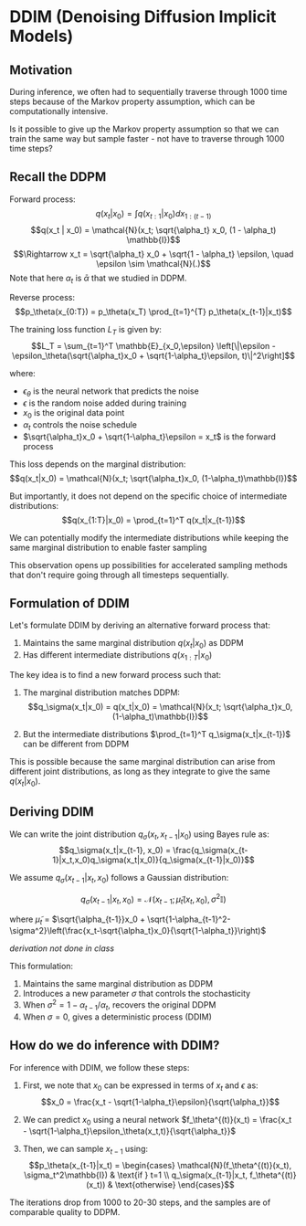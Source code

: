 # DDIM (Denoising Diffusion Implicit Models)
## Motivation
During inference, we often had to sequentially traverse through 1000 time steps because of the Markov property assumption, which can be computationally intensive. 

Is it possible to give up the Markov property assumption so that we can train the same way but sample faster - not have to traverse through 1000 time steps?

## Recall the DDPM
Forward process:
$$q(x_t | x_0) = \int q(x_{t:1} | x_0) dx_{1:(t-1)}$$
$$q(x_t | x_0) = \mathcal{N}(x_t; \sqrt{\alpha_t} x_0, (1 - \alpha_t) \mathbb{I})$$
$$\Rightarrow x_t = \sqrt{\alpha_t} x_0 + \sqrt{1 - \alpha_t} \epsilon, \quad \epsilon \sim \mathcal{N}(.)$$
Note that here $\alpha_t$ is $\bar{\alpha}$ that we studied in DDPM.


Reverse process:
$$p_\theta(x_{0:T}) = p_\theta(x_T) \prod_{t=1}^{T} p_\theta(x_{t-1}|x_t)$$

The training loss function $L_T$ is given by:
$$L_T = \sum_{t=1}^T \mathbb{E}_{x_0,\epsilon} \left[\|\epsilon - \epsilon_\theta(\sqrt{\alpha_t}x_0 + \sqrt{1-\alpha_t}\epsilon, t)\|^2\right]$$

where:
- $\epsilon_\theta$ is the neural network that predicts the noise
- $\epsilon$ is the random noise added during training
- $x_0$ is the original data point
- $\alpha_t$ controls the noise schedule
- $\sqrt{\alpha_t}x_0 + \sqrt{1-\alpha_t}\epsilon = x_t$ is the forward process

This loss depends on the marginal distribution:
$$q(x_t|x_0) = \mathcal{N}(x_t; \sqrt{\alpha_t}x_0, (1-\alpha_t)\mathbb{I})$$

But importantly, it does not depend on the specific choice of intermediate distributions:
$$q(x_{1:T}|x_0) = \prod_{t=1}^T q(x_t|x_{t-1})$$

We can potentially modify the intermediate distributions while keeping the same marginal distribution to enable faster sampling

This observation opens up possibilities for accelerated sampling methods that don't require going through all timesteps sequentially.

## Formulation of DDIM
Let's formulate DDIM by deriving an alternative forward process that:
1. Maintains the same marginal distribution $q(x_t|x_0)$ as DDPM
2. Has different intermediate distributions $q(x_{1:T}|x_0)$

The key idea is to find a new forward process such that:

1. The marginal distribution matches DDPM:
   $$q_\sigma(x_t|x_0) = q(x_t|x_0) = \mathcal{N}(x_t; \sqrt{\alpha_t}x_0, (1-\alpha_t)\mathbb{I})$$

2. But the intermediate distributions $\prod_{t=1}^T q_\sigma(x_t|x_{t-1})$ can be different from DDPM

This is possible because the same marginal distribution can arise from different joint distributions, as long as they integrate to give the same $q(x_t|x_0)$.

## Deriving DDIM
We can write the joint distribution $q_\sigma(x_{t}, x_{t-1}|x_0)$ using Bayes rule as:
   $$q_\sigma(x_t|x_{t-1}, x_0) = \frac{q_\sigma(x_{t-1}|x_t,x_0)q_\sigma(x_t|x_0)}{q_\sigma(x_{t-1}|x_0)}$$

We assume $q_\sigma(x_{t-1}|x_t,x_0)$ follows a Gaussian distribution:

$$q_\sigma(x_{t-1}|x_t,x_0) = \mathcal{N}(x_{t-1}; \tilde{\mu}_t(x_t,x_0), \sigma^2\mathbb{I})$$

where $\tilde{\mu}_t$ = $\sqrt{\alpha_{t-1}}x_0 + \sqrt{1-\alpha_{t-1}^2-\sigma^2}\left(\frac{x_t-\sqrt{\alpha_t}x_0}{\sqrt{1-\alpha_t}}\right)$

*derivation not done in class*

This formulation:
1. Maintains the same marginal distribution as DDPM
2. Introduces a new parameter $\sigma$ that controls the stochasticity
3. When $\sigma^2 = 1-\alpha_{t-1}/\alpha_t$, recovers the original DDPM
4. When $\sigma = 0$, gives a deterministic process (DDIM)
   
## How do we do inference with DDIM?
For inference with DDIM, we follow these steps:
1. First, we note that $x_0$ can be expressed in terms of $x_t$ and $\epsilon$ as:
   $$x_0 = \frac{x_t - \sqrt{1-\alpha_t}\epsilon}{\sqrt{\alpha_t}}$$

2. We can predict $x_0$ using a neural network $f_\theta^{(t)}(x_t) = \frac{x_t - \sqrt{1-\alpha_t}\epsilon_\theta(x_t,t)}{\sqrt{\alpha_t}}$

3. Then, we can sample $x_{t-1}$ using:
$$p_\theta(x_{t-1}|x_t) = \begin{cases}
\mathcal{N}(f_\theta^{(t)}(x_t), \sigma_t^2\mathbb{I}) & \text{if } t=1 \\
q_\sigma(x_{t-1}|x_t, f_\theta^{(t)}(x_t)) & \text{otherwise}
\end{cases}$$

The iterations drop from 1000 to 20-30 steps, and the samples are of comparable quality to DDPM.